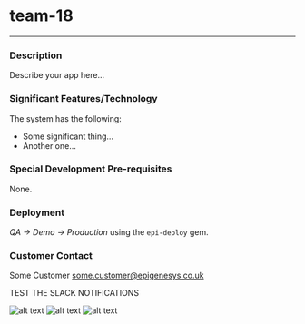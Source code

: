 # team-18
---

### Description
Describe your app here...

### Significant Features/Technology
The system has the following:

* Some significant thing...
* Another one...

### Special Development Pre-requisites
None.

### Deployment
*QA -> Demo -> Production* using the `epi-deploy` gem.

### Customer Contact
Some Customer <some.customer@epigenesys.co.uk>

TEST THE SLACK NOTIFICATIONS

![alt text](https://i.imgur.com/HPtUzTU.png)
![alt text](https://i.imgur.com/KDSOmoC.png)
![alt text](https://i.imgur.com/9jafUN9.png)

